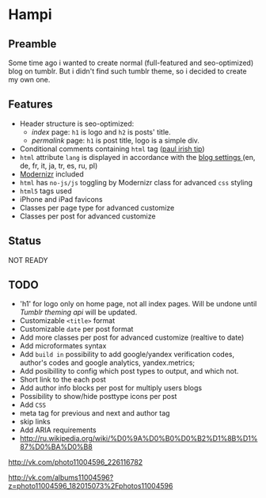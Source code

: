 Hampi
=====

Preamble
--------
Some time ago i wanted to create normal (full-featured and seo-optimized) blog on tumblr. But i didn't find such tumblr theme, so i decided to create my own one.


Features
--------
* Header structure is seo-optimized:
	* *index* page: `h1` is logo and `h2` is posts' title.
	* *permalink* page: `h1` is post title, logo is a simple div.
* Conditional comments containing `html` tag ([paul irish tip][1])
* `html` attribute `lang` is displayed in accordance with the [blog settings ][2] (en, de, fr, it, ja, tr, es, ru, pl)
* [Modernizr][3] included
* `html` has `no-js/js` toggling by Modernizr class for advanced `css` styling
* `html5` tags used
* iPhone and iPad favicons
* Classes per page type for advanced customize
* Classes per post for advanced customize

Status
------
NOT READY

TODO
----
* 'h1' for logo only on home page, not all index pages. Will be undone until *Tumblr theming api* will be updated.
* Customizable `<title>` format
* Customizable `date` per post format
* Add more classes per post for advanced customize (realtive to date)
* Add microformates syntax
* Add `build in` possibility to add google/yandex verification codes, author's codes and google analytics, yandex.metrics;
* Add posibillity to config which post types to output, and which not.
* Short link to the each post
* Add author info blocks per post for multiply users blogs
* Possibility to show/hide posttype icons per post
* Add `CSS`
* meta tag for previous and next and author tag
* skip links
* Add ARIA requirements	
* http://ru.wikipedia.org/wiki/%D0%9A%D0%B0%D0%B2%D1%8B%D1%87%D0%BA%D0%B8

http://vk.com/photo11004596_226116782

http://vk.com/albums11004596?z=photo11004596_182015073%2Fphotos11004596


[1]: http://paulirish.com/2008/conditional-stylesheets-vs-css-hacks-answer-neither
[2]: https://www.tumblr.com/preferences
[3]: https://github.com/Modernizr/Modernizr